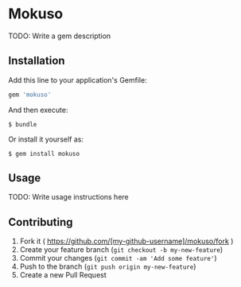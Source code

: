 # Mokuso

TODO: Write a gem description

## Installation

Add this line to your application's Gemfile:

```ruby
gem 'mokuso'
```

And then execute:

    $ bundle

Or install it yourself as:

    $ gem install mokuso

## Usage

TODO: Write usage instructions here

## Contributing

1. Fork it ( https://github.com/[my-github-username]/mokuso/fork )
2. Create your feature branch (`git checkout -b my-new-feature`)
3. Commit your changes (`git commit -am 'Add some feature'`)
4. Push to the branch (`git push origin my-new-feature`)
5. Create a new Pull Request
